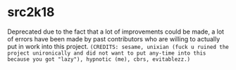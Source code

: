 # src2k18
Deprecated due to the fact that a lot of improvements could be made, a lot of errors have been made by past contributors who are willing to actually put in work into this project.
`(CREDITS: sesame, unixian (fuck u ruined the project unironically and did not want to put any-time into this because you got "lazy"), hypnotic (me), cbrs, evitablezz.)`
